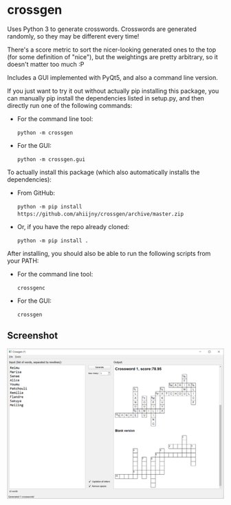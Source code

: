 # crossgen

Uses Python 3 to generate crosswords. Crosswords are generated randomly, so they may be different every time!

There's a score metric to sort the nicer-looking generated ones to the top (for some definition of "nice"),
but the weightings are pretty arbitrary, so it doesn't matter too much :P

Includes a GUI implemented with PyQt5, and also a command line version.

If you just want to try it out without actually pip installing this package, you can manually
pip install the dependencies listed in setup.py, and then directly run one of the following commands:

- For the command line tool:

  `python -m crossgen`

- For the GUI:

  `python -m crossgen.gui`

To actually install this package (which also automatically installs the dependencies):

- From GitHub:

  `python -m pip install https://github.com/ahiijny/crossgen/archive/master.zip`

- Or, if you have the repo already cloned:

  `python -m pip install .`

After installing, you should also be able to run the following scripts from your PATH:

- For the command line tool:
  
  `crossgenc`

- For the GUI:

  `crossgen`

## Screenshot

![screenshot of the GUI with one generated crossword](/doc/screenshot.png?raw=true)